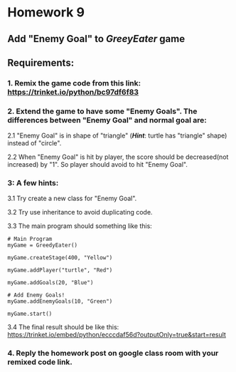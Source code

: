 # Homework 9

## Add "Enemy Goal" to ***GreeyEater*** game

## Requirements:
### 1. Remix the game code from this link: https://trinket.io/python/bc97df6f83

### 2. Extend the game to have some "Enemy Goals". The differences between "Enemy Goal" and normal goal are:

2.1 "Enemy Goal" is in shape of "triangle" (***Hint***: turtle has "triangle" shape) instead of "circle".

2.2 When "Enemy Goal" is hit by player, the score should be decreased(not increased) by "1". So player should avoid to hit "Enemy Goal".

### 3: A few hints:
3.1 Try create a new class for "Enemy Goal".

3.2 Try use inheritance to avoid duplicating code. 

3.3 The main program should something like this:

```
# Main Program
myGame = GreedyEater()

myGame.createStage(400, "Yellow")

myGame.addPlayer("turtle", "Red")

myGame.addGoals(20, "Blue")

# Add Enemy Goals!
myGame.addEnemyGoals(10, "Green")

myGame.start()
```

3.4 The final result should be like this:
https://trinket.io/embed/python/ecccdaf56d?outputOnly=true&start=result

### 4. Reply the homework post on google class room with your remixed code link.

